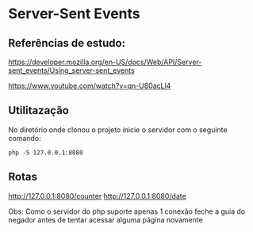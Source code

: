 # Server-Sent Events

## Referências de estudo:
https://developer.mozilla.org/en-US/docs/Web/API/Server-sent_events/Using_server-sent_events

https://www.youtube.com/watch?v=qn-U80acLl4

## Utilitazação
No diretório onde clonou o projeto inicie o servidor com o seguinte comando:
```
php -S 127.0.0.1:8080
```

## Rotas
http://127.0.0.1:8080/counter
http://127.0.0.1:8080/date

Obs: Como o servidor do php suporte apenas 1 conexão feche a guia do negador antes de tentar acessar alguma página novamente
